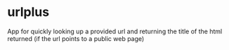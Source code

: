 # urlplus
App for quickly looking up a provided url and returning the title of the html returned (if the url points to a public web page)
